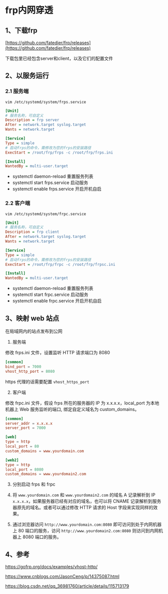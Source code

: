 # frp内网穿透

## 1、下载frp

[https://github.com/fatedier/frp/releases](https://github.com/fatedier/frp/releases)

下载包里已经包含server和client，以及它们的配置文件

## 2、以服务运行

### 2.1 服务端

`vim /etc/systemd/system/frps.service`

```ini
[Unit]
# 服务名称，可自定义
Description = frp server
After = network.target syslog.target
Wants = network.target

[Service]
Type = simple
# 启动frps的命令，需修改为您的frps的安装路径
ExecStart = /root/frp/frps -c /root/frp/frps.ini

[Install]
WantedBy = multi-user.target
```

- systemctl daemon-reload 重置服务列表
- systemctl start frps.service 启动服务
- systemctl enable frps.service 开启开机自启

### 2.2 客户端

`vim /etc/systemd/system/frpc.service`

```ini
[Unit]
# 服务名称，可自定义
Description = frp client
After = network.target syslog.target
Wants = network.target

[Service]
Type = simple
# 启动frps的命令，需修改为您的frps的安装路径
ExecStart = /root/frp/frpc -c /root/frp/frpsc.ini

[Install]
WantedBy = multi-user.target
```

- systemctl daemon-reload 重置服务列表
- systemctl start frpc.service 启动服务
- systemctl enable frpc.service 开启开机自启

## 3、映射 web 站点

在局域网内的站点发布到公网

1. 服务端

修改 frps.ini 文件，设置监听 HTTP 请求端口为 8080

```conf
[common]
bind_port = 7000
vhost_http_port = 8080
```

https 代理的话需要配置 `vhost_https_port`

2. 客户端

修改 frpc.ini 文件，假设 frps 所在的服务器的 IP 为 x.x.x.x，local_port 为本地机器上 Web 服务监听的端口, 绑定自定义域名为 custom_domains。

```conf
[common]
server_addr = x.x.x.x
server_port = 7000

[web]
type = http
local_port = 80
custom_domains = www.yourdomain.com

[web2]
type = http
local_port = 8080
custom_domains = www.yourdomain2.com
```

3. 分别启动 frps 和 frpc

4. 将 `www.yourdomain.com` 和 `www.yourdomain2.com` 的域名 A 记录解析到 IP `x.x.x.x`，如果服务器已经有对应的域名，也可以将 CNAME 记录解析到服务器原先的域名。或者可以通过修改 HTTP 请求的 Host 字段来实现同样的效果。

5. 通过浏览器访问 `http://www.yourdomain.com:8080` 即可访问到处于内网机器上 80 端口的服务，访问 `http://www.yourdomain2.com:8080` 则访问到内网机器上 8080 端口的服务。

## 4、参考

https://gofrp.org/docs/examples/vhost-http/

https://www.cnblogs.com/JasonCeng/p/14375087.html

https://blog.csdn.net/qq_36981760/article/details/115713179